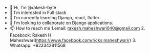 - 👋 Hi, I’m @rakesh-byte
- 👀 I’m interested in Full stack
- 🌱 I’m currently learning Django, react, flutter.
- 💞️ I’m looking to collaborate on Django applications. 
- 📫 How to reach me 1.email: rakesh.maheshwari040@gmail.com 2. Facebook: Rakesh H Maheshwari(https://www.facebook.com/ricks.maheshwari/) 3. Whatsapp: +923342811568

<!---
rakesh-byte/rakesh-byte is a ✨ special ✨ repository because its `README.md` (this file) appears on your GitHub profile.
You can click the Preview link to take a look at your changes.
--->
